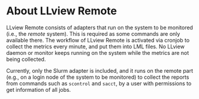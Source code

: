 # About LLview Remote

LLview Remote consists of adapters that run on the system to be monitored (i.e., the *remote* system). This is required as some commands are only available there. The workflow of LLview Remote is activated via cronjob to collect the metrics every minute, and put them into LML files. No LLview daemon or monitor keeps running on the system while the metrics are not being collected.

Currently, only the Slurm adapter is included, and it runs on the remote part (e.g., on a login node of the system to be monitored) to collect the reports from commands such as `scontrol` and `sacct`, by a user with permissions to get information of all jobs.
